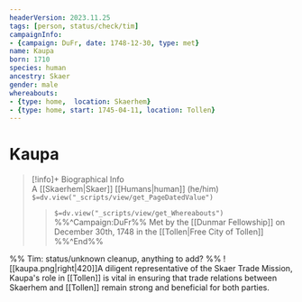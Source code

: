```yaml
---
headerVersion: 2023.11.25
tags: [person, status/check/tim]
campaignInfo:
- {campaign: DuFr, date: 1748-12-30, type: met}
name: Kaupa
born: 1710
species: human
ancestry: Skaer
gender: male
whereabouts:
- {type: home,  location: Skaerhem}
- {type: home, start: 1745-04-11, location: Tollen}
---
```

# Kaupa
>[!info]+ Biographical Info  
> A [[Skaerhem|Skaer]] [[Humans|human]] (he/him)  
> `$=dv.view("_scripts/view/get_PageDatedValue")`  
>> `$=dv.view("_scripts/view/get_Whereabouts")`  
>> %%^Campaign:DuFr%% Met by the [[Dunmar Fellowship]] on December 30th, 1748 in the [[Tollen|Free City of Tollen]] %%^End%%

%% Tim: status/unknown cleanup, anything to add? %%
![[kaupa.png|right|420]]A diligent representative of the Skaer Trade Mission, Kaupa's role in [[Tollen]] is vital in ensuring that trade relations between Skaerhem and [[Tollen]] remain strong and beneficial for both parties.


